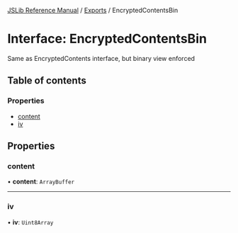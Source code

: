 [JSLib Reference Manual](../jslib2.md) / [Exports](../modules.md) / EncryptedContentsBin

# Interface: EncryptedContentsBin

Same as EncryptedContents interface, but binary view enforced

## Table of contents

### Properties

- [content](EncryptedContentsBin.md#content)
- [iv](EncryptedContentsBin.md#iv)

## Properties

### content

• **content**: `ArrayBuffer`

___

### iv

• **iv**: `Uint8Array`
